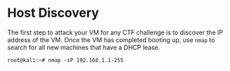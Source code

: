 # Host Discovery
The first step to attack your VM for any CTF challenge is to discover the IP address of the VM. Once the VM has completed booting up, use `nmap` to search for all new machines that have a DHCP lease.

`root@kali:~# nmap -sP 192.168.1.1-255`
